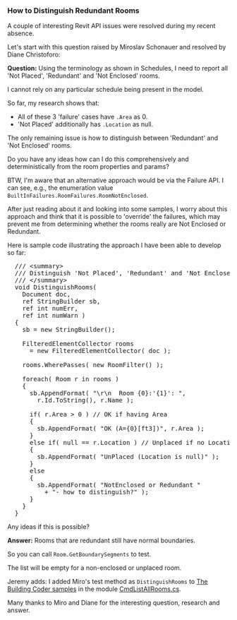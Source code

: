 <head>
<meta http-equiv="Content-Type" content="text/html; charset=utf-8">
<link rel="stylesheet" type="text/css" href="bc.css">
<script src="run_prettify.js" type="text/javascript"></script>
<!---
<script src="https://google-code-prettify.googlecode.com/svn/loader/run_prettify.js" type="text/javascript"></script>
-->
</head>

<!---

- Diane Christoforo RE: How to distinguish between "Redundant" and "NotEnclosed" Rooms?

<center>
<img src="" alt="" width="321">
</center>

How to Distinguish Redundant Rooms #revitAPI #3dwebcoder @AutodeskRevit #adsk #aec #bim

A couple of interesting Revit API issues were resolved during my recent absence. Let's start with this question raised by Miroslav Schonauer and resolved by Diane Christoforo: Using the terminology as shown in Schedules, I need to report all 'Not Placed', 'Redundant' and 'Not Enclosed' rooms...

-->

### How to Distinguish Redundant Rooms

A couple of interesting Revit API issues were resolved during my recent absence.

Let's start with this question raised by Miroslav Schonauer and resolved by Diane Christoforo:

**Question:** Using the terminology as shown in Schedules, I need to report all 'Not Placed', 'Redundant' and 'Not Enclosed' rooms.

I cannot rely on any particular schedule being present in the model.

So far, my research shows that:

- All of these 3 'failure' cases have `.Area` as 0.
- 'Not Placed' additionally has `.Location` as null.

The only remaining issue is how to distinguish between 'Redundant' and 'Not Enclosed' rooms.

Do you have any ideas how can I do this comprehensively and deterministically from the room properties and params?

BTW, I'm aware that an alternative approach would be via the Failure API. I can see, e.g., the enumeration value  `BuiltInFailures.RoomFailures.RoomNotEnclosed`.

After just reading about it and looking into some samples, I worry about this approach and think that it is possible to 'override' the failures, which may prevent me from determining whether the rooms really are Not Enclosed or Redundant.

Here is sample code illustrating the approach I have been able to develop so far:

<pre class="code">
&nbsp; <span class="gray">///</span><span class="green"> </span><span class="gray">&lt;summary&gt;</span>
&nbsp; <span class="gray">///</span><span class="green"> Distinguish 'Not Placed', 'Redundant' and 'Not Enclosed' rooms.</span>
&nbsp; <span class="gray">///</span><span class="green"> </span><span class="gray">&lt;/summary&gt;</span>
&nbsp; <span class="blue">void</span> DistinguishRooms(
&nbsp; &nbsp; <span class="teal">Document</span> doc,
&nbsp; &nbsp; <span class="blue">ref</span> <span class="teal">StringBuilder</span> sb,
&nbsp; &nbsp; <span class="blue">ref</span> <span class="blue">int</span> numErr,
&nbsp; &nbsp; <span class="blue">ref</span> <span class="blue">int</span> numWarn )
&nbsp; {
&nbsp; &nbsp; sb = <span class="blue">new</span> <span class="teal">StringBuilder</span>();
&nbsp;
&nbsp; &nbsp; <span class="teal">FilteredElementCollector</span> rooms
&nbsp; &nbsp; &nbsp; = <span class="blue">new</span> <span class="teal">FilteredElementCollector</span>( doc );
&nbsp;
&nbsp; &nbsp; rooms.WherePasses( <span class="blue">new</span> <span class="teal">RoomFilter</span>() );
&nbsp;
&nbsp; &nbsp; <span class="blue">foreach</span>( <span class="teal">Room</span> r <span class="blue">in</span> rooms )
&nbsp; &nbsp; {
&nbsp; &nbsp; &nbsp; sb.AppendFormat( <span class="maroon">&quot;\r\n&nbsp; Room {0}:'{1}': &quot;</span>,
&nbsp; &nbsp; &nbsp; &nbsp; r.Id.ToString(), r.Name );
&nbsp;
&nbsp; &nbsp; &nbsp; <span class="blue">if</span>( r.Area &gt; 0 ) <span class="green">// OK if having Area</span>
&nbsp; &nbsp; &nbsp; {
&nbsp; &nbsp; &nbsp; &nbsp; sb.AppendFormat( <span class="maroon">&quot;OK (A={0}[ft3])&quot;</span>, r.Area );
&nbsp; &nbsp; &nbsp; }
&nbsp; &nbsp; &nbsp; <span class="blue">else</span> <span class="blue">if</span>( <span class="blue">null</span> == r.Location ) <span class="green">// Unplaced if no Location</span>
&nbsp; &nbsp; &nbsp; {
&nbsp; &nbsp; &nbsp; &nbsp; sb.AppendFormat( <span class="maroon">&quot;UnPlaced (Location is null)&quot;</span> );
&nbsp; &nbsp; &nbsp; }
&nbsp; &nbsp; &nbsp; <span class="blue">else</span>
&nbsp; &nbsp; &nbsp; {
&nbsp; &nbsp; &nbsp; &nbsp; sb.AppendFormat( <span class="maroon">&quot;NotEnclosed or Redundant &quot;</span>
&nbsp; &nbsp; &nbsp; &nbsp; &nbsp; + <span class="maroon">&quot;- how to distinguish?&quot;</span> );
&nbsp; &nbsp; &nbsp; }
&nbsp; &nbsp; }
&nbsp; }
</pre>

Any ideas if this is possible?

**Answer:** Rooms that are redundant still have normal boundaries.

So you can call `Room.GetBoundarySegments` to test.

The list will be empty for a non-enclosed or unplaced room.

Jeremy adds: I added Miro's test method as `DistinguishRooms`
to [The Building Coder samples](https://github.com/jeremytammik/the_building_coder_samples) in
the module [CmdListAllRooms.cs](https://github.com/jeremytammik/the_building_coder_samples/blob/master/BuildingCoder/BuildingCoder/CmdListAllRooms.cs#L30-L65).

Many thanks to Miro and Diane for the interesting question, research and answer.
